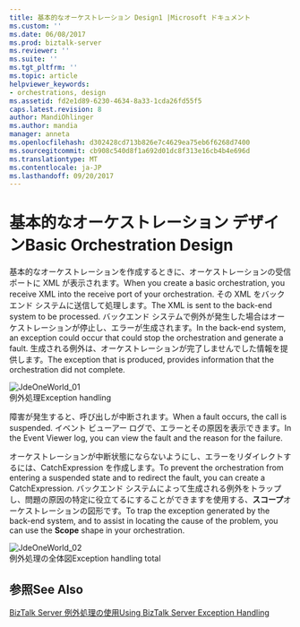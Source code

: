 ```yaml
---
title: 基本的なオーケストレーション Design1 |Microsoft ドキュメント
ms.custom: ''
ms.date: 06/08/2017
ms.prod: biztalk-server
ms.reviewer: ''
ms.suite: ''
ms.tgt_pltfrm: ''
ms.topic: article
helpviewer_keywords:
- orchestrations, design
ms.assetid: fd2e1d89-6230-4634-8a33-1cda26fd55f5
caps.latest.revision: 8
author: MandiOhlinger
ms.author: mandia
manager: anneta
ms.openlocfilehash: d302428cd713b826e7c4629ea75eb6f6268d7400
ms.sourcegitcommit: cb908c540d8f1a692d01dc8f313e16cb4b4e696d
ms.translationtype: MT
ms.contentlocale: ja-JP
ms.lasthandoff: 09/20/2017
---
```

# <a name="basic-orchestration-design"></a><span data-ttu-id="9229d-102">基本的なオーケストレーション デザイン</span><span class="sxs-lookup"><span data-stu-id="9229d-102">Basic Orchestration Design</span></span>
<span data-ttu-id="9229d-103">基本的なオーケストレーションを作成するときに、オーケストレーションの受信ポートに XML が表示されます。</span><span class="sxs-lookup"><span data-stu-id="9229d-103">When you create a basic orchestration, you receive XML into the receive port of your orchestration.</span></span> <span data-ttu-id="9229d-104">その XML をバックエンド システムに送信して処理します。</span><span class="sxs-lookup"><span data-stu-id="9229d-104">The XML is sent to the back-end system to be processed.</span></span> <span data-ttu-id="9229d-105">バックエンド システムで例外が発生した場合はオーケストレーションが停止し、エラーが生成されます。</span><span class="sxs-lookup"><span data-stu-id="9229d-105">In the back-end system, an exception could occur that could stop the orchestration and generate a fault.</span></span> <span data-ttu-id="9229d-106">生成される例外は、オーケストレーションが完了しませんでした情報を提供します。</span><span class="sxs-lookup"><span data-stu-id="9229d-106">The exception that is produced, provides information that the orchestration did not complete.</span></span>  
  
 ![](../core/media/jdeoneworld-01.gif "JdeOneWorld_01")  
<span data-ttu-id="9229d-107">例外処理</span><span class="sxs-lookup"><span data-stu-id="9229d-107">Exception handling</span></span>  
  
 <span data-ttu-id="9229d-108">障害が発生すると、呼び出しが中断されます。</span><span class="sxs-lookup"><span data-stu-id="9229d-108">When a fault occurs, the call is suspended.</span></span> <span data-ttu-id="9229d-109">イベント ビューアー ログで、エラーとその原因を表示できます。</span><span class="sxs-lookup"><span data-stu-id="9229d-109">In the Event Viewer log, you can view the fault and the reason for the failure.</span></span>  
  
 <span data-ttu-id="9229d-110">オーケストレーションが中断状態にならないようにし、エラーをリダイレクトするには、CatchExpression を作成します。</span><span class="sxs-lookup"><span data-stu-id="9229d-110">To prevent the orchestration from entering a suspended state and to redirect the fault, you can create a CatchExpression.</span></span> <span data-ttu-id="9229d-111">バックエンド システムによって生成される例外をトラップし、問題の原因の特定に役立てるにすることができますを使用する、**スコープ**オーケストレーションの図形です。</span><span class="sxs-lookup"><span data-stu-id="9229d-111">To trap the exception generated by the back-end system, and to assist in locating the cause of the problem, you can use the **Scope** shape in your orchestration.</span></span>  
  
 ![](../core/media/jdeoneworld-02.gif "JdeOneWorld_02")  
<span data-ttu-id="9229d-112">例外処理の全体図</span><span class="sxs-lookup"><span data-stu-id="9229d-112">Exception handling total</span></span>  
  
## <a name="see-also"></a><span data-ttu-id="9229d-113">参照</span><span class="sxs-lookup"><span data-stu-id="9229d-113">See Also</span></span>  
 [<span data-ttu-id="9229d-114">BizTalk Server 例外処理の使用</span><span class="sxs-lookup"><span data-stu-id="9229d-114">Using BizTalk Server Exception Handling</span></span>](../core/using-biztalk-server-exception-handling1.md)